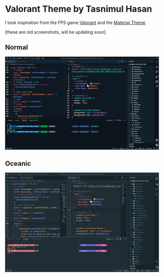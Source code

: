 # Valorant Theme by Tasnimul Hasan

I took inspiration from the FPS game [Valorant](https://playvalorant.com/) and the [Material Theme](https://marketplace.visualstudio.com/items?itemName=Equinusocio.vsc-material-theme).

[these are old screenshots, will be updating soon]

## Normal

![normal](./screenshots/normal.png)

## Oceanic

![oceanic](./screenshots/oceanic.png)

